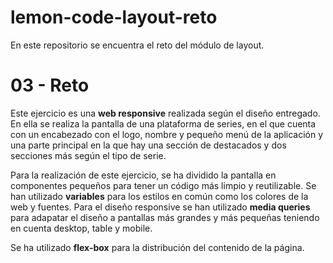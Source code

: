# lemon-code-layout-reto

En este repositorio se encuentra el reto del módulo de layout. 

# 03 - Reto

Este ejercicio es una **web responsive** realizada según el diseño entregado. En ella se realiza la pantalla de una plataforma de series, en el que cuenta con un encabezado con el logo, nombre y pequeño menú de la aplicación y una parte principal en la que hay una sección de destacados y dos secciones más según el tipo de serie. 

Para la realización de este ejercicio, se ha dividido la pantalla en componentes pequeños para tener un código más limpio y reutilizable. Se han utilizado **variables** para los estilos en común como los colores de la web y fuentes. Para el diseño responsive se han utilizado **media queries** para adapatar el diseño a pantallas más grandes y más pequeñas teniendo en cuenta desktop, table y mobile. 

Se ha utilizado **flex-box** para la distribución del contenido de la página. 
